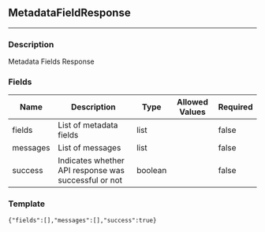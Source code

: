 ## MetadataFieldResponse
---
### Description
Metadata Fields Response
### Fields
| Name | Description | Type | Allowed Values | Required |
| ---- | ----------- | ---- | -------------- | -------- |
| fields | List of metadata fields | list |  | false |
| messages | List of messages | list |  | false |
| success | Indicates whether API response was successful or not | boolean |  | false |
### Template
```
{"fields":[],"messages":[],"success":true}
```
